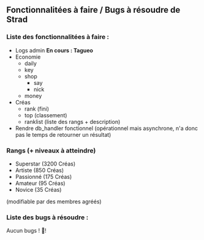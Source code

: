 ## Fonctionnalitées à faire / Bugs à résoudre de Strad

### Liste des fonctionnalitées à faire :
- Logs admin **En cours : Tagueo**
- Economie
  - daily
  - key
  - shop
    - say
    - nick
  - money
- Créas
  - rank (fini)
  - top (classement)
  - ranklist (liste des rangs + description)
- Rendre db_handler fonctionnel (opérationnel mais asynchrone, n'a donc pas le temps de retourner un résultat)

### Rangs (+ niveaux à atteindre)

- Superstar (3200 Créas)
- Artiste (850 Créas)
- Passionné (175 Créas)
- Amateur (95 Créas)
- Novice (35 Créas)

(modifiable par des membres agréés)

### Liste des bugs à résoudre :
Aucun bugs ! 🎉!